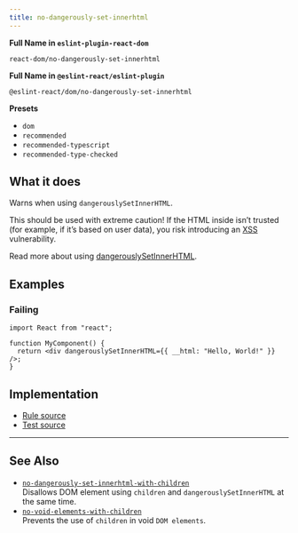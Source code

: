 ```yaml
---
title: no-dangerously-set-innerhtml
---
```


**Full Name in `eslint-plugin-react-dom`**

```plain copy
react-dom/no-dangerously-set-innerhtml
```

**Full Name in `@eslint-react/eslint-plugin`**

```plain copy
@eslint-react/dom/no-dangerously-set-innerhtml
```

**Presets**

- `dom`
- `recommended`
- `recommended-typescript`
- `recommended-type-checked`

## What it does

Warns when using `dangerouslySetInnerHTML`.

This should be used with extreme caution! If the HTML inside isn’t trusted (for example, if it’s based on user data), you risk introducing an [XSS](https://en.wikipedia.org/wiki/Cross-site_scripting) vulnerability.

Read more about using [dangerouslySetInnerHTML](https://react.dev/reference/react-dom/components/common#dangerously-setting-the-inner-html).

## Examples

### Failing

```tsx
import React from "react";

function MyComponent() {
  return <div dangerouslySetInnerHTML={{ __html: "Hello, World!" }} />;
}
```

## Implementation

- [Rule source](https://github.com/Rel1cx/eslint-react/tree/main/packages/plugins/eslint-plugin-react-dom/src/rules/no-dangerously-set-innerhtml.ts)
- [Test source](https://github.com/Rel1cx/eslint-react/tree/main/packages/plugins/eslint-plugin-react-dom/src/rules/no-dangerously-set-innerhtml.spec.ts)

---

## See Also

- [`no-dangerously-set-innerhtml-with-children`](./dom-no-dangerously-set-innerhtml-with-children)\
  Disallows DOM element using `children` and `dangerouslySetInnerHTML` at the same time.
- [`no-void-elements-with-children`](./dom-no-void-elements-with-children)\
  Prevents the use of `children` in void `DOM elements`.
